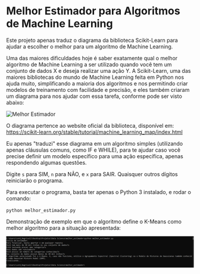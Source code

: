 # Melhor Estimador para Algoritmos de Machine Learning

Este projeto apenas traduz o diagrama da biblioteca Scikit-Learn para ajudar a escolher o melhor para um algoritmo de Machine Learning.

Uma das maiores dificuldades hoje é saber exatamente qual o melhor algoritmo de Machine Learning a ser utilizado quando você tem um conjunto de dados X e deseja realizar uma ação Y. A Scikit-Learn, uma das maiores bibliotecas do mundo de Machine Learning feita em Python nos ajuda muito, simplificando a maioria dos algoritmos e nos permitindo criar modelos de treinamento com facilidade e precisão, e eles também criaram um diagrama para nos ajudar com essa tarefa, conforme pode ser visto abaixo:

![Melhor Estimador](https://scikit-learn.org/stable/_static/ml_map.png)

O diagrama pertence ao website oficial da biblioteca, disponível em: https://scikit-learn.org/stable/tutorial/machine_learning_map/index.html

Eu apenas "traduzi" esse diagrama em um algoritmo simples (utilizando apenas cláusulas comuns, como IF e WHILE), para te ajudar caso você precise definir um modelo específico para uma ação específica, apenas respondendo algumas questões.

Digite `s` para SIM, `n` para NÃO, e `x` para SAIR. Quaisquer outros dígitos reiniciarão o programa.

Para executar o programa, basta ter apenas o Python 3 instalado, e rodar o comando:

`python melhor_estimador.py`

Demonstração de exemplo em que o algoritmo define o K-Means como melhor algoritmo para a situação apresentada:

![Exemplo K-Means](https://github.com/vhnegrisoli/melhor-estimador-machine-learning/blob/main/Exemplo%20K-Means.png)
